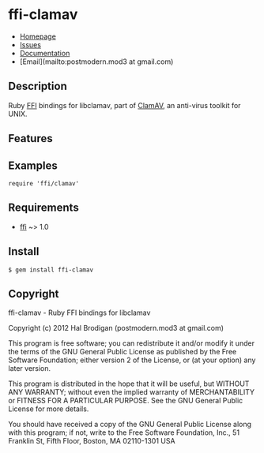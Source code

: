 # ffi-clamav

* [Homepage](https://github.com/postmodern/ffi-clamav#readme)
* [Issues](https://github.com/postmodern/ffi-clamav/issues)
* [Documentation](http://rubydoc.info/gems/ffi-clamav/frames)
* [Email](mailto:postmodern.mod3 at gmail.com)

## Description

Ruby [FFI][ffi] bindings for libclamav, part of [ClamAV], an anti-virus
toolkit for UNIX.

## Features

## Examples

    require 'ffi/clamav'

## Requirements

* [ffi] ~> 1.0

## Install

    $ gem install ffi-clamav

## Copyright

ffi-clamav - Ruby FFI bindings for libclamav

Copyright (c) 2012 Hal Brodigan (postmodern.mod3 at gmail.com)

This program is free software; you can redistribute it and/or modify
it under the terms of the GNU General Public License as published by
the Free Software Foundation; either version 2 of the License, or
(at your option) any later version.

This program is distributed in the hope that it will be useful,
but WITHOUT ANY WARRANTY; without even the implied warranty of
MERCHANTABILITY or FITNESS FOR A PARTICULAR PURPOSE.  See the
GNU General Public License for more details.

You should have received a copy of the GNU General Public License
along with this program; if not, write to the Free Software
Foundation, Inc., 51 Franklin St, Fifth Floor, Boston, MA  02110-1301  USA

[ClamAV]: http://www.clamav.net

[ffi]: https://github.com/ffi/ffi#readme
